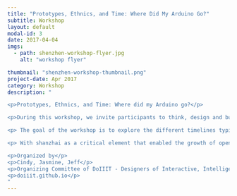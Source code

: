 ```yaml
---
title: "Prototypes, Ethnics, and Time: Where Did My Arduino Go?"
subtitle: Workshop
layout: default
modal-id: 3
date: 2017-04-04
imgs: 
  - path: shenzhen-workshop-flyer.jpg
    alt: "workshop flyer"

thumbnail: "shenzhen-workshop-thumbnail.png"
project-date: Apr 2017
category: Workshop
description: "

<p>Prototypes, Ethnics, and Time: Where did my Arduino go?</p>

<p>During this workshop, we invite participants to think, design and build open source hardware prototypes and products in consideration of their time cycles - its movement across geological, social and economic timelines. These timelines help us understand how technological artifacts transform over time in consideration of market fluctuations and trends, environmental concerns and constraints as well as sociopolitical shifts and policy changes.</p>

<p> The goal of the workshop is to explore the different timelines typical to different models of product development and hardware production. We add to conversations around agile and \"rapid prototyping\" and traditional corporate design timelines a more global and holistic consideration of time and making, drawing inspiration from China's shanzhai (山寨) culture. 

<p> With shanzhai as a critical element that enabled the growth of open source hardware, we will examine technology life cycles (production, use, discard, recycle) in the context of their impact of labor, environment, and social change. We consider where prototypes we have made and/or products we possess go, from its initial production, replication, distribution and use, asking questions like \"How can I make the first 100 units of my first prototypes?\" and \"What is this made of and where does it come from?\" </p>

<p>Organized by</p>
<p>Cindy, Jasmine, Jeff</p>
<p>Organizing Committee of DoIIIT - Designers of Interactive, Intelligent, and Interconnected Things</p>
<p>doiiit.github.io</p>
"
---
```

